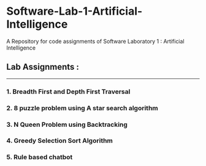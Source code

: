 # Software-Lab-1-Artificial-Intelligence

A Repository for code assignments of Software Laboratory 1 : Artificial Intelligence 

## Lab Assignments : 
<hr>

### 1. Breadth First and Depth First Traversal <br> 
### 2. 8 puzzle problem using A star search algorithm <br>
### 3. N Queen Problem using Backtracking <br>
### 4. Greedy Selection Sort Algorithm <br>
### 5. Rule based chatbot <br>



